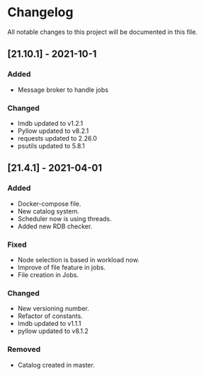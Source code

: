 # Changelog
All notable changes to this project will be documented in this file.

## [21.10.1] - 2021-10-1
### Added
- Message broker to handle jobs

### Changed
- lmdb updated to v1.2.1
- Pyllow updated to v8.2.1
- requests updated to 2.26.0
- psutils updated to 5.8.1

## [21.4.1] - 2021-04-01
### Added
- Docker-compose file.
- New catalog system.
- Scheduler now is using threads.
- Added new RDB checker.

### Fixed
- Node selection is based in workload now.
- Improve of file feature in jobs.
- File creation in Jobs.

### Changed
- New versioning number.
- Refactor of constants.
- lmdb updated to v1.1.1
- pyllow updated to v8.1.2

### Removed
- Catalog created in master.